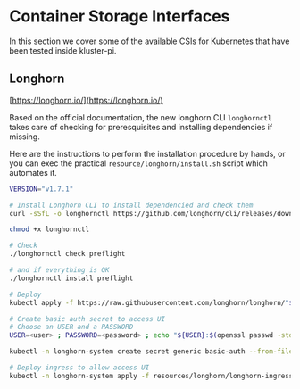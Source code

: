 # Container Storage Interfaces

In this section we cover some of the available CSIs for Kubernetes that have been tested inside kluster-pi.

## Longhorn

[https://longhorn.io/](https://longhorn.io/)

Based on the official documentation, the new longhorn CLI `longhornctl` takes care of checking for preresquisites
and installing dependencies if missing.

Here are the instructions to perform the installation procedure by hands, or you can exec the practical `resource/longhorn/install.sh`
script which automates it.

``` bash
VERSION="v1.7.1"

# Install Longhorn CLI to install dependencied and check them
curl -sSfL -o longhornctl https://github.com/longhorn/cli/releases/download/"${VERSION}"/longhornctl-linux-arm64

chmod +x longhornctl

# Check
./longhornctl check preflight

# and if everything is OK
./longhornctl install preflight

# Deploy
kubectl apply -f https://raw.githubusercontent.com/longhorn/longhorn/"${VERSION}"/deploy/longhorn.yaml

# Create basic auth secret to access UI 
# Choose an USER and a PASSWORD
USER=<user> ; PASSWORD=<password> ; echo "${USER}:$(openssl passwd -stdin -apr1 <<< ${PASSWORD})" >> resources/longhorn/auth

kubectl -n longhorn-system create secret generic basic-auth --from-file=resources/longhorn/auth

# Deploy ingress to allow access UI
kubectl -n longhorn-system apply -f resources/longhorn/longhorn-ingress.yaml
```

